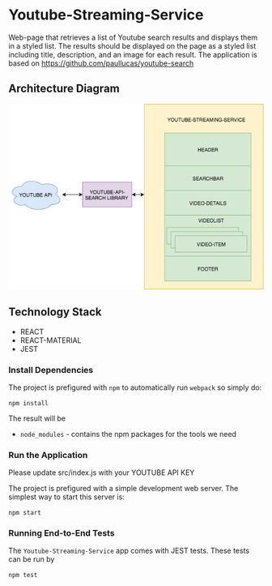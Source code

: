 # Youtube-Streaming-Service

Web-page that retrieves a list of Youtube search results and displays them in a styled list.
The results should be displayed on the page as a styled list including title, description, and an image for each result.
The application is based on https://github.com/paullucas/youtube-search

## Architecture Diagram

![](https://raw.githubusercontent.com/kargov/youtube-streaming/master/youtube-streaming.png)

## Technology Stack

* REACT
* REACT-MATERIAL
* JEST

### Install Dependencies

The project is prefigured with `npm` to automatically run `webpack` so simply do:

```
npm install
```

The result will be

* `node_modules` - contains the npm packages for the tools we need

### Run the Application

Please update src/index.js with your YOUTUBE API KEY

The project is prefigured with a simple development web server. The simplest way to start
this server is:

```
npm start
```

### Running End-to-End Tests

The `Youtube-Streaming-Service` app comes with JEST tests. These tests can be run by

```
npm test
```